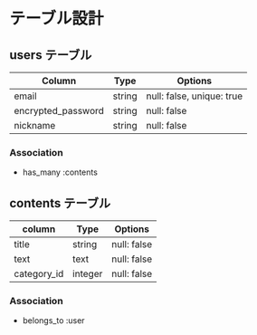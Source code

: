 # テーブル設計

## users テーブル

| Column             | Type      | Options                   |
| ------------------ | --------- | ------------------------- |
| email              | string    | null: false, unique: true |
| encrypted_password | string    | null: false               |
| nickname           | string    | null: false               |

### Association

- has_many :contents

## contents テーブル

| column         | Type          | Options               |
| -------------- | ------------- | --------------------- |
| title          | string        | null: false           |
| text           | text          | null: false           |
| category_id    | integer       | null: false           |

### Association

- belongs_to :user